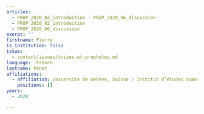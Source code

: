 ```yaml
---
articles:
  - PROP_2020_02_introduction - PROP_2020_06_discussion
  - PROP_2020_02_introduction
  - PROP_2020_06_discussion
exerpt: ''
firstname: Pierre
is_institution: false
issue:
  - content/issues/crises-et-prophetes.md
language:  French
lastname: Pénet
affiliations:
  - affiliation: Université de Genève, Suisse / Institut d’études avancées de Paris, France
    positions: []
years:
  - 2020

---
```

